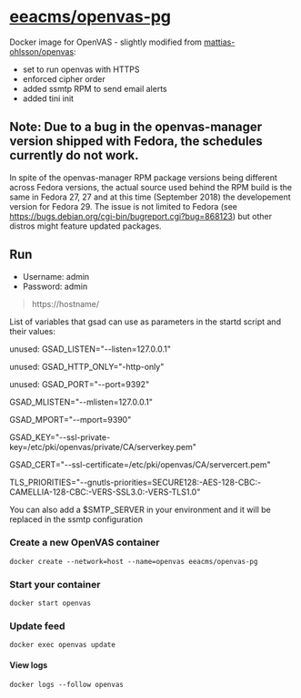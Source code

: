# [eeacms/openvas-pg](https://hub.docker.com/r/eeacms/openvas-pg/)

Docker image for OpenVAS - slightly modified from [mattias-ohlsson/openvas](https://hub.docker.com/r/mattiasohlsson/openvas/): 

- set to run openvas with HTTPS 
- enforced cipher order
- added ssmtp RPM to send email alerts
- added tini init

## Note: Due to a bug in the openvas-manager version shipped with Fedora, the schedules currently do not work. 
In spite of the openvas-manager RPM package versions being different across Fedora versions, the actual source used behind the RPM build is the same in Fedora 27, 27 and at this time (September 2018) the developement version for Fedora 29.
The issue is not limited to Fedora (see https://bugs.debian.org/cgi-bin/bugreport.cgi?bug=868123) but other distros might feature updated packages.

## Run

- Username: admin
- Password: admin

> https://hostname/

List of variables that gsad can use as parameters in the startd script and their values:

unused: GSAD_LISTEN="--listen=127.0.0.1"

unused: GSAD_HTTP_ONLY="-http-only"

unused: GSAD_PORT="--port=9392"

GSAD_MLISTEN="--mlisten=127.0.0.1"

GSAD_MPORT="--mport=9390"

GSAD_KEY="--ssl-private-key=/etc/pki/openvas/private/CA/serverkey.pem"

GSAD_CERT="--ssl-certificate=/etc/pki/openvas/CA/servercert.pem"

TLS_PRIORITIES="--gnutls-priorities=SECURE128:-AES-128-CBC:-CAMELLIA-128-CBC:-VERS-SSL3.0:-VERS-TLS1.0"

You can also add a $SMTP_SERVER in your environment and it will be replaced in the ssmtp configuration

### Create a new OpenVAS container

    docker create --network=host --name=openvas eeacms/openvas-pg

### Start your container

    docker start openvas

### Update feed

    docker exec openvas update

#### View logs

    docker logs --follow openvas
